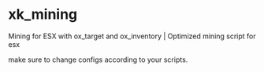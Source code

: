 # xk_mining
Mining for ESX with ox_target and ox_inventory | Optimized mining script for esx

make sure to change configs according to your scripts.
